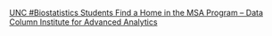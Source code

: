 [UNC #Biostatistics Students Find a Home in the MSA Program – Data Column   Institute for Advanced Analytics](https://qi.tc/qi/111008)